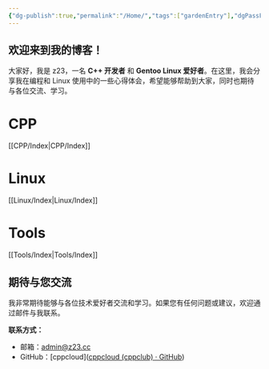 ```yaml
---
{"dg-publish":true,"permalink":"/Home/","tags":["gardenEntry"],"dgPassFrontmatter":true}
---
```



## 欢迎来到我的博客！

大家好，我是 z23，一名 **C++ 开发者** 和 **Gentoo Linux 爱好者**。在这里，我会分享我在编程和 Linux 使用中的一些心得体会，希望能够帮助到大家，同时也期待与各位交流、学习。


# CPP  

[[CPP/Index\|CPP/Index]]

# Linux

[[Linux/Index\|Linux/Index]]

# Tools

[[Tools/Index\|Tools/Index]]


## 期待与您交流

我非常期待能够与各位技术爱好者交流和学习。如果您有任何问题或建议，欢迎通过邮件与我联系。

**联系方式：**

- 邮箱：[admin@z23.cc](mailto:admin@z23.cc)
- GitHub：[cppcloud]([cppcloud (cppclub) · GitHub](https://github.com/cppcloud))
